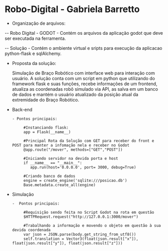 # Robo-Digital - Gabriela Barretto
 - Organização de arquivos:

 -- Robo Digital - GODOT - Contém os arquivos da aplicação godot que deve ser executada na ferramenta.

 -- Solução - Contém o ambiente virtual e sripts para execução da aplicacao python-flask e sqlAlchemy. 

 - Proposta da solução:

    Simulação de Braço Robótico com interface web para interação com usuário. A solução conta com um script em python que utilizando do framework flask e suas funções, recebe informações de um frontend, atualiza as coordenadas robô simulado via API, as salva em um banco de dados e mantém o usuário atualizado da posição atual da extremidade do Braço Robótico. 

 - Back-end
 
       - Pontos principais: 
            
            #Instanciando flask:
            app = Flask(__name__)

            #Principal Rota da Solução com GET para receber do front e POST para manter a infomação nela e receber no Godot
            @app.route("/mover", methods=["GET","POST"])

            #Iniciando servidor na devida porta e host
            if __name__ == "__main__":
               app.run(host='0.0.0.0', port= 3000, debug=True)

            #Criando banco de dados
            engine = create_engine('sqlite:///posicao.db')
            Base.metadata.create_all(engine)

 - Simulação 

       -  Pontos principais: 
         
            #Requisição sendo feita no Script Godot na rota em questão
            $HTTPRequest.request("http://127.0.0.1:3000/mover")

            #Trabalhando a informação e movendo o objeto em questão à sua devida coordenada
            var json = JSON.parse(body.get_string_from_utf8())
            self.translation = Vector3(float(json.result["x"]), float(json.result["y"]), float(json.result["z"]))